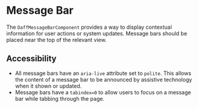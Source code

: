 # Message Bar
The `DaffMessageBarComponent` provides a way to display contextual information for user actions or system updates. Message bars should be placed near the top of the relevant view.

## Accessibility
- All message bars have an `aria-live` attribute set to `polite`. This allows the content of a message bar to be announced by assistive technology when it shown or updated.
- Message bars have a `tabindex=0` to allow users to focus on a message bar while tabbing through the page.
